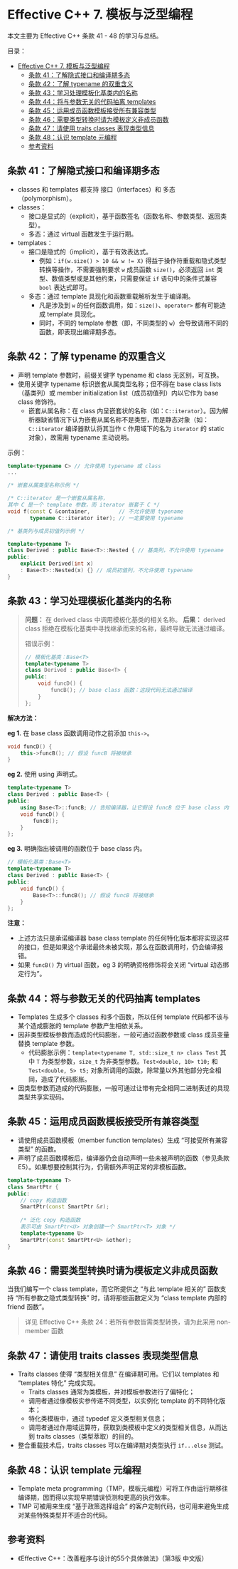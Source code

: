# Effective C++ 7. 模板与泛型编程

本文主要为 Effective C++ 条款 41 - 48 的学习与总结。

目录：

- [Effective C++ 7. 模板与泛型编程](#effective-c-7-模板与泛型编程)
  - [条款 41：了解隐式接口和编译期多态](#条款-41了解隐式接口和编译期多态)
  - [条款 42：了解 typename 的双重含义](#条款-42了解-typename-的双重含义)
  - [条款 43：学习处理模板化基类内的名称](#条款-43学习处理模板化基类内的名称)
  - [条款 44：将与参数无关的代码抽离 templates](#条款-44将与参数无关的代码抽离-templates)
  - [条款 45：运用成员函数模板接受所有兼容类型](#条款-45运用成员函数模板接受所有兼容类型)
  - [条款 46：需要类型转换时请为模板定义非成员函数](#条款-46需要类型转换时请为模板定义非成员函数)
  - [条款 47：请使用 traits classes 表现类型信息](#条款-47请使用-traits-classes-表现类型信息)
  - [条款 48：认识 template 元编程](#条款-48认识-template-元编程)
  - [参考资料](#参考资料)

## 条款 41：了解隐式接口和编译期多态

* classes 和 templates 都支持 接口（interfaces）和 多态（polymorphism）。
* classes：
  * 接口是显式的（explicit），基于函数签名（函数名称、参数类型、返回类型）。
  * 多态：通过 virtual 函数发生于运行期。
* templates：
  * 接口是隐式的（implicit），基于有效表达式。
    * 例如：`if(w.size() > 10 && w != X)` 得益于操作符重载和隐式类型转换等操作，不需要强制要求 `w` 成员函数 `size()`，必须返回 `int` 类型、数值类型或是其他约束，只需要保证 `if` 语句中的条件式兼容 `bool` 表达式即可。
  * 多态：通过 template 具现化和函数重载解析发生于编译期。
    * 凡是涉及到 `w` 的任何函数调用，如：`size()`、`operator>` 都有可能造成 template 具现化。
    * 同时，不同的 template 参数（即，不同类型的 `w`）会导致调用不同的函数，即表现出编译期多态。

## 条款 42：了解 typename 的双重含义

* 声明 template 参数时，前缀关键字 typename 和 class 无区别，可互换。
* 使用关键字 typename 标识嵌套从属类型名称；但不得在 base class lists（基类列）或 member initialization list（成员初值列）内以它作为 base class 修饰符。
  * 嵌套从属名称：在 class 内呈嵌套状的名称（如：`C::iterator`）。因为解析器缺省情况下认为嵌套从属名称不是类型，而是静态对象（如：`C::iterator` 编译器默认将其当作 `C` 作用域下的名为 `iterator` 的 static 对象），故需用 typename 主动说明。

示例：

```C++
template<typename C> // 允许使用 typename 或 class
...

/* 嵌套从属类型名称示例 */

/* C::iterator 是一个嵌套从属名称，
其中 C 是一个 template 参数，而 iterator 嵌套于 C */
void f(const C &container,         // 不允许使用 typename 
       typename C::iterator iter); // 一定要使用 typename

/* 基类列与成员初值列示例 */

template<typename T>
class Derived : public Base<T>::Nested { // 基类列，不允许使用 typename
public:
    explicit Derived(int x) 
    : Base<T>::Nested(x) {} // 成员初值列，不允许使用 typename
}
```

## 条款 43：学习处理模板化基类内的名称

> **问题：** 在 derived class 中调用模板化基类的相关名称。
> **后果：** derived class 拒绝在模板化基类中寻找继承而来的名称，最终导致无法通过编译。
>
> 错误示例：
>
> ```C++
> // 模板化基类：Base<T>
> template<typename T>
> class Derived : public Base<T> {
> public:
>     void funcD() {
>         funcB(); // base class 函数：这段代码无法通过编译
>     }
> };
>```

**解决方法：**

**eg 1.** 在 base class 函数调用动作之前添加 `this->`。

```C++
void funcD() {
    this->funcB(); // 假设 funcB 将被继承
}
```

**eg 2.** 使用 using 声明式。

```C++
template<typename T>
class Derived : public Base<T> {
public:
    using Base<T>::funcB; // 告知编译器，让它假设 funcB 位于 base class 内
    void funcD() {
        funcB();
    }
};
```

**eg 3.** 明确指出被调用的函数位于 base class 内。

```C++
// 模板化基类：Base<T>
template<typename T>
class Derived : public Base<T> {
public:
    void funcD() {
        Base<T>::funcB(); // 假设 funcB 将被继承
    }
};
```

**注意：**

* 上述方法只是承诺编译器 base class template 的任何特化版本都将实现这样的接口，但是如果这个承诺最终未被实现，那么在函数调用时，仍会编译报错。
* 如果 `funcB()` 为 virtual 函数，eg 3 的明确资格修饰将会关闭 “virtual 动态绑定行为”。

## 条款 44：将与参数无关的代码抽离 templates

* Templates 生成多个 classes 和多个函数，所以任何 template 代码都不该与某个造成膨胀的 template 参数产生相依关系。
* 因非类型模板参数而造成的代码膨胀，一般可通过函数参数或 class 成员变量替换 template 参数。
  * 代码膨胀示例：`template<typename T, std::size_t n> class Test` 其中 `T` 为类型参数，`size_t` 为非类型参数。`Test<double, 10> t10;` 和 `Test<double, 5> t5;` 对象所调用的函数，除常量以外其他部分完全相同，造成了代码膨胀。
* 因类型参数而造成的代码膨胀，一般可通过让带有完全相同二进制表述的具现类型共享实现码。

## 条款 45：运用成员函数模板接受所有兼容类型

* 请使用成员函数模板（member function templates）生成 “可接受所有兼容类型” 的函数。
* 声明了成员函数模板后，编译器仍会自动声明一些未被声明的函数（参见条款 E5）。如果想要控制其行为，仍需额外声明正常的非模板函数。

```C++
template<typename T>
class SmartPtr {
public:
    // copy 构造函数
    SmartPtr(const SmartPtr &r);
    
    /* 泛化 copy 构造函数
    表示可由 SmartPtr<U> 对象创建一个 SmartPtr<T> 对象 */
    template<typename U>
    SmartPtr(const SmartPtr<U> &other); 
}
```

## 条款 46：需要类型转换时请为模板定义非成员函数

当我们编写一个 class template，而它所提供之 “与此 template 相关的” 函数支持 “所有参数之隐式类型转换” 时，请将那些函数定义为 “class template 内部的 friend 函数”。

> 详见 Effective C++ 条款 24：若所有参数皆需类型转换，请为此采用 non-member 函数

## 条款 47：请使用 traits classes 表现类型信息

* Traits classes 使得 “类型相关信息” 在编译期可用。它们以 templates 和 “templates 特化” 完成实现。
  * Traits classes 通常为类模板，并对模板参数进行了偏特化；
  * 调用者通过像模板实参传递不同类型，以实例化 template 的不同特化版本；
  * 特化类模板中，通过 typedef 定义类型相关信息；
  * 调用者通过作用域运算符，获取到类模板中定义的类型相关信息，从而达到 traits classes（类型萃取）的目的。
* 整合重载技术后，traits classes 可以在编译期对类型执行 `if...else` 测试。

## 条款 48：认识 template 元编程

* Template meta programming（TMP，模板元编程）可将工作由运行期移往编译期，因而得以实现早期错误侦测和更高的执行效率。
* TMP 可被用来生成 “基于政策选择组合” 的客户定制代码，也可用来避免生成对某些特殊类型并不适合的代码。

## 参考资料

* 《Effective C++：改善程序与设计的55个具体做法》（第3版 中文版）
